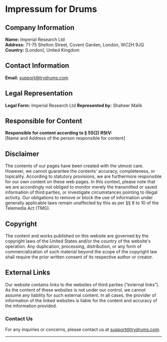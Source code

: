 # Impressum for Drums

## Company Information

**Name:** Imperial Research Ltd  
**Address:** 71-75 Shelton Street, Covent Garden, London, WC2H 9JQ 
**Country:** [London], United Kingdom  

## Contact Information

**Email:** [support@trydrums.com](mailto:support@trydrums.com)  

## Legal Representation

**Legal Form:** Imperial Research Ltd 
**Represented by:** Shaheer Malik 

## Responsible for Content

**Responsible for content according to § 55(2) RStV:**  
[Name and Address of the person responsible for content]  

## Disclaimer

The contents of our pages have been created with the utmost care. However, we cannot guarantee the contents' accuracy, completeness, or topicality. According to statutory provisions, we are furthermore responsible for our own content on these web pages. In this context, please note that we are accordingly not obliged to monitor merely the transmitted or saved information of third parties, or investigate circumstances pointing to illegal activity. Our obligations to remove or block the use of information under generally applicable laws remain unaffected by this as per §§ 8 to 10 of the Telemedia Act (TMG).

## Copyright

The content and works published on this website are governed by the copyright laws of the United States and/or the country of the website's operation. Any duplication, processing, distribution, or any form of commercialization of such material beyond the scope of the copyright law shall require the prior written consent of its respective author or creator.

## External Links

Our website contains links to the websites of third parties (“external links”). As the content of these websites is not under our control, we cannot assume any liability for such external content. In all cases, the provider of information of the linked websites is liable for the content and accuracy of the information provided.

### Contact Us

For any inquiries or concerns, please contact us at [support@trydrums.com](mailto:support@trydrums.com).

---